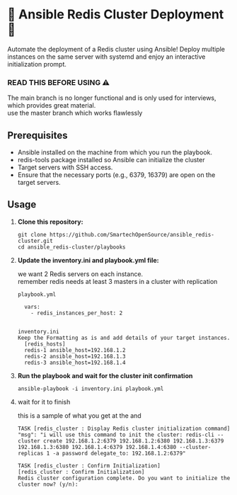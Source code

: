
# 🚀 Ansible Redis Cluster Deployment 🚀

Automate the deployment of a Redis cluster using Ansible! Deploy multiple instances on the same server with systemd and enjoy an interactive initialization prompt.

### READ THIS BEFORE USING ⚠️
The main branch is no longer functional and is only used for interviews, which provides great material. <br>
use the master branch which works flawlessly

## Prerequisites

- Ansible installed on the machine from which you run the playbook.
- redis-tools package installed so Ansible can initialize the cluster
- Target servers with SSH access.
- Ensure that the necessary ports (e.g., 6379, 16379) are open on the target servers.

## Usage

1. **Clone this repository:**
   ```
   git clone https://github.com/SmartechOpenSource/ansible_redis-cluster.git
   cd ansible_redis-cluster/playbooks
2. **Update the inventory.ini and playbook.yml file:**

      we want 2 Redis servers on each instance.<br>
      remember redis needs at least 3 masters in a cluster with replication
    ```
    playbook.yml
   
      vars: 
        - redis_instances_per_host: 2 


    inventory.ini
    Keep the Formatting as is and add details of your target instances.
      [redis_hosts]
      redis-1 ansible_host=192.168.1.2
      redis-2 ansible_host=192.168.1.3
      redis-3 ansible_host=192.168.1.4
    ```
3. **Run the playbook and wait for the cluster init confirmation**
   ```
   ansible-playbook -i inventory.ini playbook.yml
   ```
 4. wait for it to finish

  
       this is a sample of what you get at the and
   
       ```
    TASK [redis_cluster : Display Redis cluster initialization command]
    "msg": "i will use this command to init the cluster: redis-cli --cluster create 192.168.1.2:6379 192.168.1.2:6380 192.168.1.3:6379 192.168.1.3:6380 192.168.1.4:6379 192.168.1.4:6380 --cluster-replicas 1 -a password delegate_to: 192.168.1.2:6379"

    TASK [redis_cluster : Confirm Initialization] 
    [redis_cluster : Confirm Initialization]
    Redis cluster configuration complete. Do you want to initialize the cluster now? (y/n):

